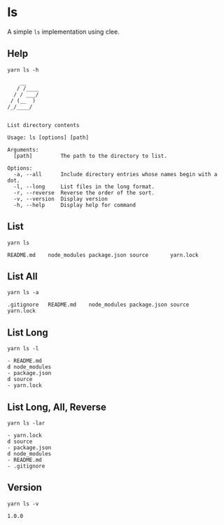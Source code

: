 # ls

A simple `ls` implementation using clee.

## Help

`yarn ls -h`

```
    __    
   / /____
  / / ___/
 / (__  ) 
/_/____/  
          

List directory contents

Usage: ls [options] [path]

Arguments:
  [path]         The path to the directory to list.

Options:
  -a, --all      Include directory entries whose names begin with a dot.
  -l, --long     List files in the long format.
  -r, --reverse  Reverse the order of the sort.
  -v, --version  Display version
  -h, --help     Display help for command
```

## List

`yarn ls`

```
README.md    node_modules package.json source       yarn.lock
```

## List All

`yarn ls -a`

```
.gitignore   README.md    node_modules package.json source       yarn.lock
```

## List Long

`yarn ls -l`

```
- README.md
d node_modules
- package.json
d source
- yarn.lock
```

## List Long, All, Reverse

`yarn ls -lar`

```
- yarn.lock
d source
- package.json
d node_modules
- README.md
- .gitignore
```

## Version

`yarn ls -v`

```
1.0.0
```
